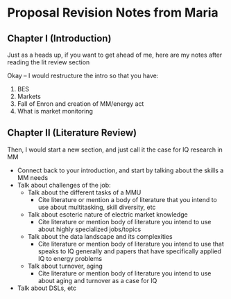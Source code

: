 # Proposal Revision Notes from Maria

## Chapter I (Introduction)

Just as a heads up, if you want to get ahead of me, here are my notes after reading the lit review section
 
Okay – I would restructure the intro so that you have:

1. BES
2. Markets
3. Fall of Enron and creation of MM/energy act
4. What is market monitoring

## Chapter II (Literature Review)

Then, I would start a new section, and just call it the case for IQ research in MM

* Connect back to your introduction, and start by talking about the skills a MM needs
* Talk about challenges of the job:
  * Talk about the different tasks of a MMU
    * Cite literature or mention a body of literature that you intend to use about multitasking, skill diversity, etc
  * Talk about esoteric nature of electric market knowledge
    * Cite literature or mention body of literature you intend to use about highly specialized jobs/topics
  * Talk about the data landscape and its complexities
    * Cite literature or mention body of literature you intend to use that speaks to IQ generally and papers that have specifically applied IQ to energy problems
  * Talk about turnover, aging
    * Cite literature or mention body of literature you intend to use about aging and turnover as a case for IQ
* Talk about DSLs, etc
 
